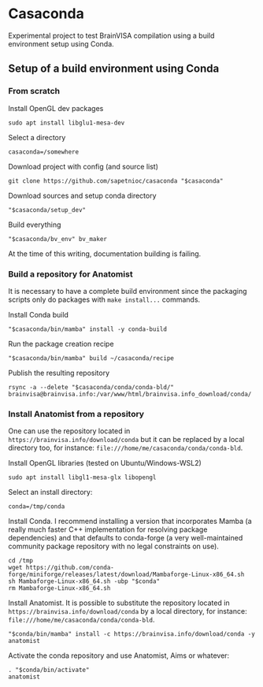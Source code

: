 # Casaconda
Experimental project to test BrainVISA compilation using a build environment setup using Conda.

## Setup of a build environment using Conda

### From scratch

Install OpenGL dev packages
```
sudo apt install libglu1-mesa-dev
```

Select a directory
```
casaconda=/somewhere
```

Download project with config (and source list)
```
git clone https://github.com/sapetnioc/casaconda "$casaconda"
```

Download sources and setup conda directory
```
"$casaconda/setup_dev"
```

Build everything
```
"$casaconda/bv_env" bv_maker
```

At the time of this writing, documentation building is failing.

### Build a repository for Anatomist

It is necessary to have a complete build environment since the packaging scripts only do packages with `make install...` commands.

Install Conda build
```
"$casaconda/bin/mamba" install -y conda-build
```

Run the package creation recipe
```
"$casaconda/bin/mamba" build ~/casaconda/recipe
```

Publish the resulting repository
```
rsync -a --delete "$casaconda/conda/conda-bld/" brainvisa@brainvisa.info:/var/www/html/brainvisa.info_download/conda/
```

### Install Anatomist from a repository

One can use the repository located in `https://brainvisa.info/download/conda` but it can be replaced by a local directory too, for instance: `file:///home/me/casaconda/conda/conda-bld`.

Install OpenGL libraries (tested on Ubuntu/Windows-WSL2)
```
sudo apt install libgl1-mesa-glx libopengl
```

Select an install directory:
```
conda=/tmp/conda
```

Install Conda. I recommend installing a version that incorporates Mamba (a really much faster C++ implementation for resolving package dependencies) and that defaults to conda-forge (a very well-maintained community package repository with no legal constraints on use).
```
cd /tmp
wget https://github.com/conda-forge/miniforge/releases/latest/download/Mambaforge-Linux-x86_64.sh
sh Mambaforge-Linux-x86_64.sh -ubp "$conda"
rm Mambaforge-Linux-x86_64.sh
```

Install Anatomist. It is possible to substitute the repository located in `https://brainvisa.info/download/conda` by a local directory, for instance: `file:///home/me/casaconda/conda/conda-bld`.

```
"$conda/bin/mamba" install -c https://brainvisa.info/download/conda -y anatomist
```


Activate the conda repository and use Anatomist, Aims or whatever:
```
. "$conda/bin/activate"
anatomist
```
